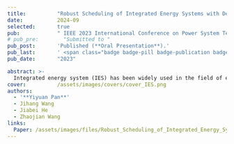 ```yaml
---
title:          "Robust Scheduling of Integrated Energy Systems with Decision-Dependent Uncertainties"
date:           2024-09
selected:       true
pub:            " IEEE 2023 International Conference on Power System Technology (PowerCon)"
# pub_pre:        "Submitted to "
pub_post:       'Published (**Oral Presentation**).'
pub_last:       ' <span class="badge badge-pill badge-publication badge-success">Power Pitch</span>'
pub_date:       "2023"

abstract: >-
  Integrated energy system (IES) has been widely used in the field of energy supply due to the high efficiency of energy utilization. However, its economic operation is challenged by different uncertainties in the system. This paper establishes a multi-stage robust optimization model for IES with both decision-independent uncertainties (DIUs) and decision-dependent uncertainties (DDUs).  Because some uncertainties in IES are affected by the decision, such as the price, they are modeled as DDUs. To solve the complicated scheduling problem with DDUs, an improved column-and-constraint generation (C&CG) algorithm is proposed. Finally, a 33 nodes system with 24 time slots is utilized to verify the efficacy of our design. 
cover:          /assets/images/covers/cover_IES.png
authors:
  - '**Yiyuan Pan**'
  - Jihang Wang
  - Jiabei He
  - Zhaojian Wang
links:
  Paper: /assets/images/files/Robust_Scheduling_of_Integrated_Energy_Systems_with_Decision-dependent_Uncertainties.pdf
---
```

